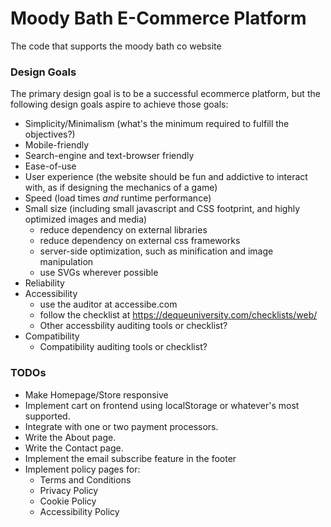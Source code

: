 # Moody Bath E-Commerce Platform
The code that supports the moody bath co website

### Design Goals

The primary design goal is to be a successful ecommerce platform, but the
following design goals aspire to achieve those goals:

* Simplicity/Minimalism (what's the minimum required to fulfill the objectives?)
* Mobile-friendly
* Search-engine and text-browser friendly
* Ease-of-use
* User experience (the website should be fun and addictive to interact with, as if designing the mechanics of a game)
* Speed (load times _and_ runtime performance)
* Small size (including small javascript and CSS footprint, and highly optimized images and media)
    + reduce dependency on external libraries
    + reduce dependency on external css frameworks
    + server-side optimization, such as minification and image manipulation
    + use SVGs wherever possible
* Reliability
* Accessibility
    + use the auditor at accessibe.com
    + follow the checklist at https://dequeuniversity.com/checklists/web/
    + Other accessbility auditing tools or checklist?
* Compatibility
    + Compatibility auditing tools or checklist?

### TODOs

* Make Homepage/Store responsive
* Implement cart on frontend using localStorage or whatever's most supported.
* Integrate with one or two payment processors.
* Write the About page.
* Write the Contact page.
* Implement the email subscribe feature in the footer
* Implement policy pages for:
    + Terms and Conditions
    + Privacy Policy
    + Cookie Policy
    + Accessibility Policy
